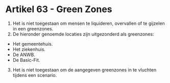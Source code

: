 # Artikel 63 - Green Zones

1. Het is niet toegestaan om mensen te liquideren, overvallen of te gijzelen in een greenzones.
2. De hieronder genoemde locaties zijn uitgezonderd als greenzones:

* Het gemeentehuis.
* Het ziekenhuis.
* De ANWB.
* De Basic-Fit.

3. Het is niet toegestaan om de aangegeven greenzones in te vluchten tijdens een scenario.
